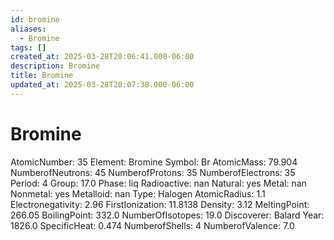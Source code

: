 ```yaml
---
id: bromine
aliases:
  - Bromine
tags: []
created_at: 2025-03-28T20:06:41.000-06:00
description: Bromine
title: Bromine
updated_at: 2025-03-28T20:07:38.000-06:00
---
```


# Bromine
AtomicNumber: 35
Element: Bromine
Symbol: Br
AtomicMass: 79.904
NumberofNeutrons: 45
NumberofProtons: 35
NumberofElectrons: 35
Period: 4
Group: 17.0
Phase: liq
Radioactive: nan
Natural: yes
Metal: nan
Nonmetal: yes
Metalloid: nan
Type: Halogen
AtomicRadius: 1.1
Electronegativity: 2.96
FirstIonization: 11.8138
Density: 3.12
MeltingPoint: 266.05
BoilingPoint: 332.0
NumberOfIsotopes: 19.0
Discoverer: Balard
Year: 1826.0
SpecificHeat: 0.474
NumberofShells: 4
NumberofValence: 7.0
